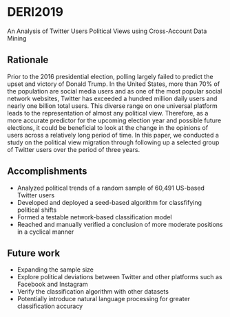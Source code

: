 # DERI2019
An Analysis of Twitter Users Political Views using Cross-Account Data Mining

## Rationale
Prior to the 2016 presidential election, polling largely failed to predict the upset and victory of Donald Trump. In the United States, more than 70% of the population are social media users and as one of the most popular social network websites, Twitter has exceeded a hundred million daily users and nearly one billion total users. This diverse range on one universal platform leads to the representation of almost any political view. Therefore, as a more accurate predictor for the upcoming election year and possible future elections, it could be beneficial to look at the change in the opinions of users across a relatively long period of time. In this paper, we conducted a study on the political view migration through following up a selected group of Twitter users over the period of three years.

## Accomplishments
* Analyzed political trends of a random sample of 60,491 US-based Twitter users
* Developed and deployed a seed-based algorithm for classfifying political shifts
* Formed a testable network-based classification model
* Reached and manually verified a conclusion of more moderate positions in a cyclical manner

## Future work
* Expanding the sample size
* Explore political deviations between Twitter and other platforms such as Facebook and Instagram
* Verify the classification algorithm with other datasets
* Potentially introduce natural language processing for greater classification accuracy
